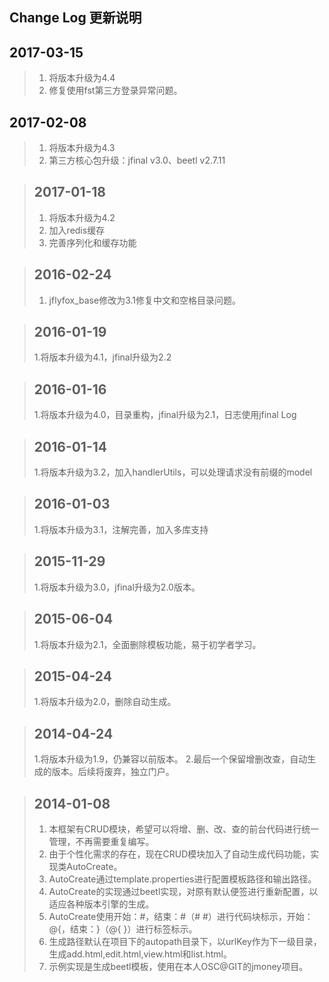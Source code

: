 Change Log 更新说明
------------------------------

## 2017-03-15
> 1. 将版本升级为4.4
> 2. 修复使用fst第三方登录异常问题。

## 2017-02-08
> 1. 将版本升级为4.3
> 2. 第三方核心包升级：jfinal v3.0、beetl v2.7.11

>## 2017-01-18
> 1. 将版本升级为4.2
> 2. 加入redis缓存
> 3. 完善序列化和缓存功能

>## 2016-02-24
> 1. jflyfox_base修改为3.1修复中文和空格目录问题。

>## 2016-01-19
> 1.将版本升级为4.1，jfinal升级为2.2

>## 2016-01-16
> 1.将版本升级为4.0，目录重构，jfinal升级为2.1，日志使用jfinal Log

>## 2016-01-14
> 1.将版本升级为3.2，加入handlerUtils，可以处理请求没有前缀的model

>## 2016-01-03
> 1.将版本升级为3.1，注解完善，加入多库支持

>## 2015-11-29
> 1.将版本升级为3.0，jfinal升级为2.0版本。

>## 2015-06-04
> 1.将版本升级为2.1，全面删除模板功能，易于初学者学习。

>## 2015-04-24
> 1.将版本升级为2.0，删除自动生成。

>## 2014-04-24
> 1.将版本升级为1.9，仍兼容以前版本。
> 2.最后一个保留增删改查，自动生成的版本。后续将废弃，独立门户。

>## 2014-01-08
> 1. 本框架有CRUD模块，希望可以将增、删、改、查的前台代码进行统一管理，不再需要重复编写。
> 2. 由于个性化需求的存在，现在CRUD模块加入了自动生成代码功能，实现类AutoCreate。
> 3. AutoCreate通过template.properties进行配置模板路径和输出路径。
> 4. AutoCreate的实现通过beetl实现，对原有默认便签进行重新配置，以适应各种版本引擎的生成。
> 5. AutoCreate使用开始：#，结束：#（#  #）进行代码块标示，开始：@{，结束：}（@{ }）进行标签标示。
> 6. 生成路径默认在项目下的autopath目录下，以urlKey作为下一级目录，生成add.html,edit.html,view.html和list.html。
> 7. 示例实现是生成beetl模板，使用在本人OSC@GIT的jmoney项目。
